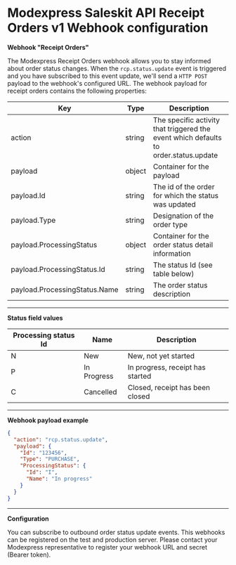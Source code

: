 # Modexpress Saleskit API Receipt Orders v1 Webhook configuration

**Webhook "Receipt Orders"**

The Modexpress Receipt Orders webhook allows you to stay informed about order status changes. When the `rcp.status.update` event is triggered and you have subscribed to this event update, we&#39;ll send a `HTTP POST` payload to the webhook&#39;s configured URL. The webhook payload for receipt orders contains the following properties:

| **Key**                       | **Type** | **Description**                                                                      |
| ----------------------------- | -------- | ------------------------------------------------------------------------------------ |
| action                        | string   | The specific activity that triggered the event which defaults to order.status.update |
| payload                       | object   | Container for the payload                                                            |
| payload.Id                    | string   | The id of the order for which the status was updated                                 |
| payload.Type                  | string   | Designation of the order type                                                        |
| payload.ProcessingStatus      | object   | Container for the order status detail information                                    |
| payload.ProcessingStatus.Id   | string   | The status Id (see table below)                                                      |
| payload.ProcessingStatus.Name | string   | The order status description                                                         |

---

**Status field values**

| **Processing status Id**  | **Name**    | **Description** |
| --------------------------| ----------- |------------------
| N                         | New         | New, not yet started
| P                         | In Progress | In progress, receipt has started
| C                         | Cancelled   | Closed, receipt has been closed

---

**Webhook payload example**

```json
{
  "action": "rcp.status.update",
  "payload": {
    "Id": "123456",
    "Type": "PURCHASE",
    "ProcessingStatus": {
      "Id": "I",
      "Name": "In progress"
    }
  }
}
```

---

**Configuration**

You can subscribe to outbound order status update events. This webhooks can be registered on the test and production server. Please contact your Modexpress representative to register your webhook URL and secret (Bearer token).